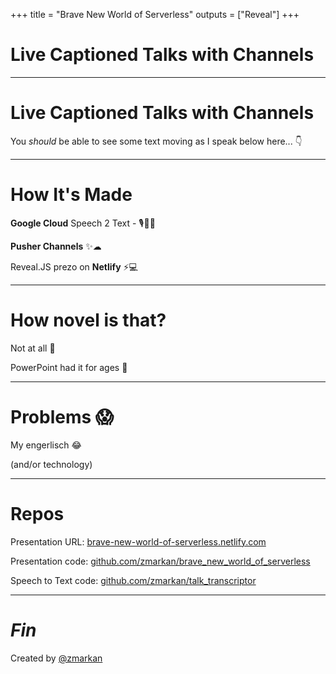 +++
title = "Brave New World of Serverless"
outputs = ["Reveal"]
+++
# Live Captioned Talks with Channels

---
# Live Captioned Talks with Channels

You _should_ be able to see some text moving as I speak below here... 👇

---
# How It's Made

**Google Cloud** Speech 2 Text - 🎙💬🤖

**Pusher Channels** ✨☁

Reveal.JS prezo on **Netlify** ⚡💻

---
# How novel is that?

Not at all 🤦‍

PowerPoint had it for ages 😬

---
# Problems 😱

My engerlisch 😂

(and/or technology)

---
# Repos

Presentation URL: [brave-new-world-of-serverless.netlify.com](https://brave-new-world-of-serverless.netlify.com)

Presentation code: [github.com/zmarkan/brave_new_world_of_serverless](github.com/zmarkan/brave_new_world_of_serverless) 

Speech to Text code: [github.com/zmarkan/talk_transcriptor](https://github.com/zmarkan/talk_transcriptor)

---
# _Fin_

Created by [@zmarkan](https://twitter.com/zmarkan)